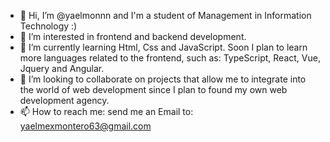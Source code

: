 - 👋 Hi, I’m @yaelmonnn and I'm a student of Management in Information Technology :)
- 👀 I’m interested in frontend and backend development. 
- 🌱 I’m currently learning Html, Css and JavaScript. Soon I plan to learn more languages related to the frontend, such as: TypeScript, React, Vue, Jquery and Angular.
- 💞️ I’m looking to collaborate on projects that allow me to integrate into the world of web development since I plan to found my own web development agency.
- 📫 How to reach me: send me an Email to: yaelmexmontero63@gmail.com 

<!---
yaelmonnn/yaelmonnn is a ✨ special ✨ repository because its `README.md` (this file) appears on your GitHub profile.
You can click the Preview link to take a look at your changes.
--->
